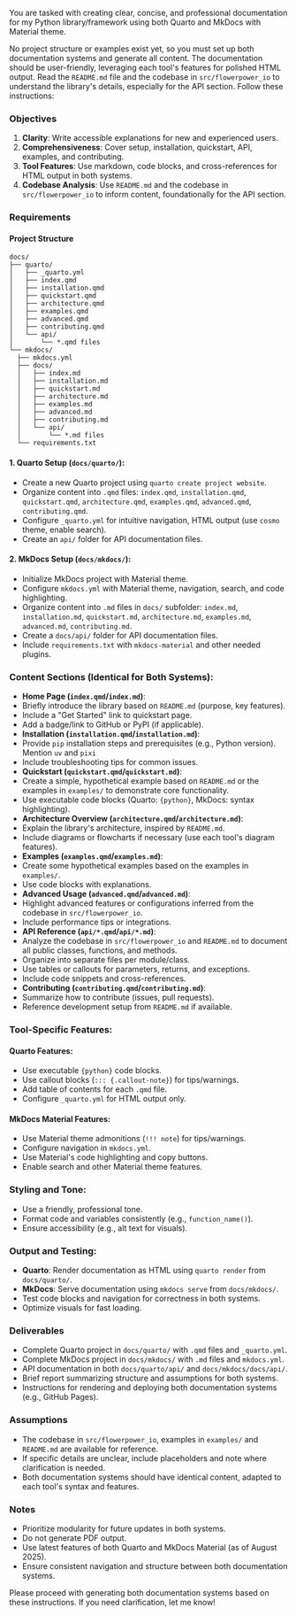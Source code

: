 You are tasked with creating clear, concise, and professional documentation for my Python library/framework using both Quarto and MkDocs with Material theme. 

No project structure or examples exist yet, so you must set up both documentation systems and generate all content. The documentation should be user-friendly, leveraging each tool's features for polished HTML output. Read the `README.md` file and the codebase in `src/flowerpower_io` to understand the library's details, especially for the API section. Follow these instructions:

### Objectives
1. **Clarity**: Write accessible explanations for new and experienced users.
2. **Comprehensiveness**: Cover setup, installation, quickstart, API, examples, and contributing.
3. **Tool Features**: Use markdown, code blocks, and cross-references for HTML output in both systems.
4. **Codebase Analysis**: Use `README.md` and the codebase in `src/flowerpower_io` to inform content, foundationally for the API section.

### Requirements

#### Project Structure
```
docs/
├── quarto/
│   ├── _quarto.yml
│   ├── index.qmd
│   ├── installation.qmd
│   ├── quickstart.qmd
│   ├── architecture.qmd
│   ├── examples.qmd
│   ├── advanced.qmd
│   ├── contributing.qmd
│   └── api/
│       └── *.qmd files
└── mkdocs/
  ├── mkdocs.yml
  ├── docs/
  │   ├── index.md
  │   ├── installation.md
  │   ├── quickstart.md
  │   ├── architecture.md
  │   ├── examples.md
  │   ├── advanced.md
  │   ├── contributing.md
  │   └── api/
  │       └── *.md files
  └── requirements.txt
```

#### 1. Quarto Setup (`docs/quarto/`):
   - Create a new Quarto project using `quarto create project website`.
   - Organize content into `.qmd` files: `index.qmd`, `installation.qmd`, `quickstart.qmd`, `architecture.qmd`, `examples.qmd`, `advanced.qmd`, `contributing.qmd`.
   - Configure `_quarto.yml` for intuitive navigation, HTML output (use `cosmo` theme, enable search).
   - Create an `api/` folder for API documentation files.

#### 2. MkDocs Setup (`docs/mkdocs/`):
   - Initialize MkDocs project with Material theme.
   - Configure `mkdocs.yml` with Material theme, navigation, search, and code highlighting.
   - Organize content into `.md` files in `docs/` subfolder: `index.md`, `installation.md`, `quickstart.md`, `architecture.md`, `examples.md`, `advanced.md`, `contributing.md`.
   - Create a `docs/api/` folder for API documentation files.
   - Include `requirements.txt` with `mkdocs-material` and other needed plugins.

### Content Sections (Identical for Both Systems):
   - **Home Page (`index.qmd`/`index.md`)**:
   - Briefly introduce the library based on `README.md` (purpose, key features).
   - Include a "Get Started" link to quickstart page.
   - Add a badge/link to GitHub or PyPI (if applicable).
   - **Installation (`installation.qmd`/`installation.md`)**:
   - Provide `pip` installation steps and prerequisites (e.g., Python version). Mention `uv` and `pixi`
   - Include troubleshooting tips for common issues.
   - **Quickstart (`quickstart.qmd`/`quickstart.md`)**:
   - Create a simple, hypothetical example based on `README.md` or the examples in `examples/` to demonstrate core functionality.
   - Use executable code blocks (Quarto: `{python}`, MkDocs: syntax highlighting).
   - **Architecture Overview (`architecture.qmd`/`architecture.md`)**:
   - Explain the library's architecture, inspired by `README.md`.
   - Include diagrams or flowcharts if necessary (use each tool's diagram features).
   - **Examples (`examples.qmd`/`examples.md`)**:
   - Create some hypothetical examples based on the examples in `examples/`.
   - Use code blocks with explanations.
   - **Advanced Usage (`advanced.qmd`/`advanced.md`)**:
   - Highlight advanced features or configurations inferred from the codebase in `src/flowerpower_io`.
   - Include performance tips or integrations.
   - **API Reference (`api/*.qmd`/`api/*.md`)**:
   - Analyze the codebase in `src/flowerpower_io` and `README.md` to document all public classes, functions, and methods.
   - Organize into separate files per module/class.
   - Use tables or callouts for parameters, returns, and exceptions.
   - Include code snippets and cross-references.
   - **Contributing (`contributing.qmd`/`contributing.md`)**:
   - Summarize how to contribute (issues, pull requests).
   - Reference development setup from `README.md` if available.

### Tool-Specific Features:

#### Quarto Features:
   - Use executable `{python}` code blocks.
   - Use callout blocks (`::: {.callout-note}`) for tips/warnings.
   - Add table of contents for each `.qmd` file.
   - Configure `_quarto.yml` for HTML output only.

#### MkDocs Material Features:
   - Use Material theme admonitions (`!!! note`) for tips/warnings.
   - Configure navigation in `mkdocs.yml`.
   - Use Material's code highlighting and copy buttons.
   - Enable search and other Material theme features.

### Styling and Tone:
   - Use a friendly, professional tone.
   - Format code and variables consistently (e.g., `function_name()`).
   - Ensure accessibility (e.g., alt text for visuals).

### Output and Testing:
   - **Quarto**: Render documentation as HTML using `quarto render` from `docs/quarto/`.
   - **MkDocs**: Serve documentation using `mkdocs serve` from `docs/mkdocs/`.
   - Test code blocks and navigation for correctness in both systems.
   - Optimize visuals for fast loading.

### Deliverables
- Complete Quarto project in `docs/quarto/` with `.qmd` files and `_quarto.yml`.
- Complete MkDocs project in `docs/mkdocs/` with `.md` files and `mkdocs.yml`.
- API documentation in both `docs/quarto/api/` and `docs/mkdocs/docs/api/`.
- Brief report summarizing structure and assumptions for both systems.
- Instructions for rendering and deploying both documentation systems (e.g., GitHub Pages).

### Assumptions
- The codebase in `src/flowerpower_io`, examples in `examples/` and `README.md` are available for reference.
- If specific details are unclear, include placeholders and note where clarification is needed.
- Both documentation systems should have identical content, adapted to each tool's syntax and features.

### Notes
- Prioritize modularity for future updates in both systems.
- Do not generate PDF output.
- Use latest features of both Quarto and MkDocs Material (as of August 2025).
- Ensure consistent navigation and structure between both documentation systems.

Please proceed with generating both documentation systems based on these instructions. If you need clarification, let me know!